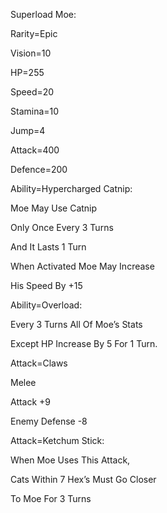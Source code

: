 Superload Moe:

Rarity=Epic

Vision=10

HP=255

Speed=20

Stamina=10

Jump=4

Attack=400

Defence=200

Ability=Hypercharged Catnip:

Moe May Use Catnip

Only Once Every 3 Turns

And It Lasts 1 Turn

When Activated Moe May Increase 

His Speed By +15

Ability=Overload:

Every 3 Turns All Of Moe’s Stats

Except HP Increase By 5 For 1 Turn.

Attack=Claws

Melee

Attack +9

Enemy Defense -8

Attack=Ketchum Stick:

When Moe Uses This Attack,

Cats Within 7 Hex’s Must Go Closer

To Moe For 3 Turns
